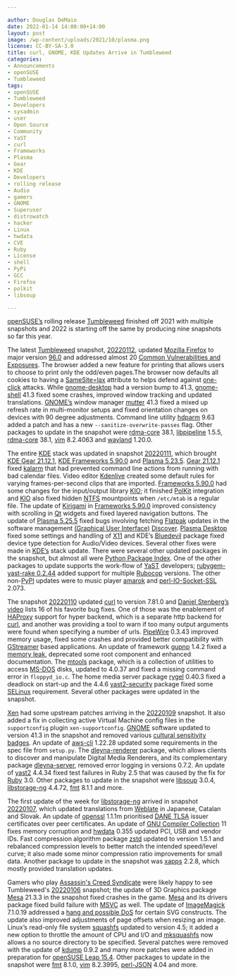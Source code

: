 ```yaml
---

author: Douglas DeMaio
date: 2022-01-14 14:00:00+14:00
layout: post
image: /wp-content/uploads/2021/10/plasma.png
license: CC-BY-SA-3.0
title: curl, GNOME, KDE Updates Arrive in Tumbleweed 
categories:
- Announcements
- openSUSE
- Tumbleweed
tags:
- openSUSE
- Tumbleweed
- Developers
- sysadmin
- user
- Open Source
- Community
- YaST
- curl
- Frameworks
- Plasma
- Gear
- KDE
- Developers
- rolling release
- Audio
- gamers
- GNOME
- Superuser
- distrowatch
- hacker
- Linux
- hwdata
- CVE
- Ruby
- License
- shell
- PyPi
- GCC
- Firefox
- polkit
- libsoup

---
```


[openSUSE’s](https://get.opensuse.org/) rolling release [Tumbleweed](https://get.opensuse.org/tumbleweed/) finished off 2021 with multiple snapshots and 2022 is starting off the same by producing nine snapshots so far this year. 

The latest [Tumbleweed](https://get.opensuse.org/tumbleweed/) snapshot, [20220112](https://lists.opensuse.org/archives/list/factory@lists.opensuse.org/thread/UGT4CZVG3CK2PLLBXUTVOAIN2B6H3U3E/), updated [Mozilla Firefox](https://www.mozilla.org) to major version [96.0](https://www.mozilla.org/en-US/firefox/96.0/releasenotes/) and addressed almost 20 [Common Vulnerabilities and Exposures](https://en.wikipedia.org/wiki/Common_Vulnerabilities_and_Exposures). The browser added a new feature for printing that allows users to choose to print only the odd/even pages.The browser now defaults all cookies to having a [SameSite=lax](https://developer.mozilla.org/en-US/docs/Web/HTTP/Headers/Set-Cookie/SameSite) attribute to helps defend against [one-click](https://en.wikipedia.org/wiki/Cross-site_request_forgery) attacks. While [gnome-desktop](https://www.gnome.org/) had a version bump to 41.3, [gnome-shell](https://wiki.gnome.org/Projects/GnomeShell) 41.3 fixed some crashes, improved window tracking and updated translations. [GNOME’s](https://www.gnome.org/) window manager [mutter](https://gitlab.gnome.org/GNOME/mutter) 41.3 fixed a mixed up refresh rate in multi-monitor setups and fixed orientation changes on devices with 90 degree adjustments. Command line utility [hdparm](https://sourceforge.net/projects/hdparm/) 9.63 added a patch and has a new `--sanitize-overwrite-passes` flag. Other packages to update in the snapshot were   [rdma-core](https://github.com/linux-rdma/rdma-core) 38.1, [libpipeline](https://www.nongnu.org/libpipeline/) 1.5.5, [rdma-core](https://github.com/linux-rdma/rdma-core) 38.1, [vim](https://www.vim.org/) 8.2.4063 and [wayland](https://wayland.freedesktop.org/) 1.20.0.

The entire [KDE](https://kde.org) stack was updated in snapshot [20220111](https://lists.opensuse.org/archives/list/factory@lists.opensuse.org/thread/I5TT4W6OW7RUI2ZIVZMRDMLQEXKMRYKK/), which brought [KDE Gear 21.12.1](https://kde.org/announcements/gear/21.12.1/), [KDE Frameworks 5.90.0](https://kde.org/announcements/frameworks/5/5.90.0/) and [Plasma 5.23.5](https://kde.org/announcements/plasma/5/5.23.5/). [Gear 21.12.1](https://kde.org/announcements/gear/21.12.1/) fixed [kalarm](https://apps.kde.org/kalarm/) that had prevented command line actions from running with bad calendar files. Video editor [Kdenlive](https://kdenlive.org/en/) created some default rules for varying frames-per-second clips that are imported. [Frameworks 5.90.0](https://kde.org/announcements/frameworks/5/5.90.0/) had some changes for the input/output library [KIO](https://api.kde.org/frameworks/kio/html/index.html); it finished [PolKit](https://gitlab.freedesktop.org/polkit/polkit/) integration and [KIO](https://api.kde.org/frameworks/kio/html/index.html) also fixed hidden [NTFS](https://en.wikipedia.org/wiki/NTFS) mountpoints when `/etc/mtab` is a regular file. The update of [Kirigami](https://github.com/KDE/kirigami) in [Frameworks 5.90.0](https://kde.org/announcements/frameworks/5/5.90.0/) improved consistency with scrolling in [Qt](https://www.qt.io/) widgets and fixed layered navigation buttons. The update of [Plasma 5.25.5](https://kde.org/announcements/plasma/5/5.23.5/) fixed bugs involving fetching [Flatpak](https://flatpak.org/) updates in the software management [(Graphical User Interface)](https://en.wikipedia.org/wiki/Graphical_user_interface) [Discover](https://apps.kde.org/discover/). [Plasma Desktop](https://invent.kde.org/plasma/plasma-desktop) fixed some settings and handling of [X11](https://en.wikipedia.org/wiki/X_Window_System) and KDE’s [Bluedevil](https://invent.kde.org/plasma/bluedevil) package fixed device type detection for Audio/Video devices. Several other fixes were made in [KDE’s](https://kde.org) stack update. There were several other updated packages in the snapshot, but almost all were [Python Package Index](https://pypi.org/). One of the other packages to update supports the work-flow of [YaST](https://yast.opensuse.org/) developers; [rubygem-yast-rake 0.2.44](https://rubygems.org/gems/yast-rake/versions/0.2.44) added support for multiple [Rubocop](https://github.com/rubocop) versions. The other non-[PyPI](https://pypi.org/) updates were to music player [amarok](https://amarok.kde.org/) and [perl-IO-Socket-SSL](https://software.opensuse.org/package/perl-IO-Socket-SSL) 2.073.

The snapshot [20220110](https://lists.opensuse.org/archives/list/factory@lists.opensuse.org/thread/6Y4HAPI6LOKUBPHJP36LVC6K4RJ5XMGL/) updated [curl](https://curl.se/) to version 7.81.0 and [Daniel Stenberg’s](https://en.wikipedia.org/wiki/Daniel_Stenberg) [video](https://youtu.be/OfTF8kmcSlA) lists 16 of his favorite bug fixes. One of those was the enablement of [HAProxy](http://www.haproxy.org/) support for hyper backend, which is a separate http backend for [curl](https://curl.se/), and another was providing a tool to warn if too many output arguments were found when specifying a number of urls. [PipeWire](https://pipewire.org/) 0.3.43 improved memory usage, fixed some crashes and provided better compatibility with [GStreamer](https://gstreamer.freedesktop.org/) based applications. An update of framework [gupnp](https://wiki.gnome.org/Projects/GUPnP) 1.4.2 fixed a [memory leak](https://en.wikipedia.org/wiki/Memory_leak), deprecated some root component and enhanced documentation. The [mtools](https://www.gnu.org/software/mtools/) package, which is a collection of utilities to access [MS-DOS](https://github.com/microsoft/ms-dos) disks, updated to 4.0.37 and fixed a missing command error in `floppyd_io.c`. The home media server package [rygel](https://software.opensuse.org/package/rygel) 0.40.3 fixed a deadlock on start-up and the 4.4.6 [yast2-security](https://github.com/yast/yast-security) package fixed some [SELinux](https://github.com/SELinuxProject) requirement. Several other packages were updated in the snapshot. 

[Xen](https://xenproject.org/) had some upstream patches arriving in the [20220109](https://lists.opensuse.org/archives/list/factory@lists.opensuse.org/thread/4BA2L7NONL6GCS6KPBLZWRT4XN4C3G5N/) snapshot. It also added a fix in collecting active Virtual Machine config files in the `supportconfig` plugin `xen-supportconfig`. [GNOME](https://www.gnome.org/) software updated to version 41.3 in the snapshot and removed various [cultural sensitivity badges](https://gitlab.gnome.org/GNOME/gnome-software/-/issues/1565). An update of [aws-cli](https://github.com/aws/aws-cli) 1.22.28 updated some requirements in the spec file from `setup.py`. The [dleyna-renderer](https://github.com/intel/dleyna-renderer) package, which allows clients to discover and manipulate Digital Media Renderers, and its complementary package [dleyna-server](https://github.com/intel/dleyna-server), removed error logging in versions 0.7.2. An update of [yast2](https://yast.opensuse.org/) 4.4.34 fixed test failures in Ruby 2.5 that was caused by the fix for [Ruby](https://www.ruby-lang.org/en/) 3.0. Other packages to update in the snapshot were [libsoup](https://gitlab.gnome.org/GNOME/libsoup.git) 3.0.4, [libstorage-ng](https://github.com/openSUSE/libstorage-ng) 4.4.72, [fmt](https://fmt.dev/latest/index.html) 8.1.1 and more.

The first update of the week for [libstorage-ng](https://github.com/openSUSE/libstorage-ng) arrived in snapshot [20220107](https://lists.opensuse.org/archives/list/factory@lists.opensuse.org/thread/6IUNEJEHEYE4ZJGCXHO2HTM2FDJJ6VGH/), which updated translations from [Weblate](https://weblate.org/en/) in Japanese, Catalan and Slovak. An update of [openssl](https://www.openssl.org/) 1.1.1m prioritised [DANE TLSA](https://en.wikipedia.org/wiki/DNS-based_Authentication_of_Named_Entities) issuer certificates over peer certificates. An update of [GNU Compiler Collection](https://gcc.gnu.org/) 11 fixes memory corruption and [hwdata](https://github.com/vcrhonek/hwdata) 0.355 updated PCI, USB and vendor IDs. Fast compression algorithm package [zstd](https://facebook.github.io/zstd/) updated to version 1.5.1 and rebalanced compression levels to better match the intended speed/level curve; it also made some minor compression ratio improvements for small data. Another package to update in the snapshot was [xapps](https://github.com/linuxmint/xapp) 2.2.8, which mostly provided translation updates.

Gamers who play [Assassin's Creed Syndicate](https://en.wikipedia.org/wiki/Assassin%27s_Creed_Syndicate) were likely happy to see Tumbleweed's [20220106](https://lists.opensuse.org/archives/list/factory@lists.opensuse.org/thread/UE7NQNGUNHH6UTWVSDLTRLR4KBJXP7DM/) snapshot; the update of 3D Graphics package [Mesa](https://www.mesa3d.org/) 21.3.3 in the snapshot fixed crashes in the game. [Mesa](https://www.mesa3d.org/) and its drivers package fixed build failure with [MSVC](https://en.wikipedia.org/wiki/Microsoft_Visual_C%2B%2B) as well. The update of [ImageMagick](https://imagemagick.org/index.php) 7.1.0.19 addressed a [hang and possible DoS](https://github.com/ImageMagick/ImageMagick/issues/4626) for certain SVG constructs. The update also improved adjustments of page offsets when resizing an image. Linux’s read-only file system [squashfs](https://github.com/plougher/squashfs-tools) updated to version 4.5; it added a new option to throttle the amount of CPU and I/O and [mksquashfs](https://www.mankier.com/1/mksquashfs) now allows a no source directory to be specified. Several patches were removed with the update of [kdump](https://github.com/openSUSE/kdump) 0.9.2 and many more patches were added in preparation for [openSUSE Leap 15.4](https://en.opensuse.org/openSUSE:Roadmap). Other packages to update in the snapshot were [fmt](https://fmt.dev/latest/index.html) 8.1.0, [vim](https://www.vim.org/) 8.2.3995, [perl-JSON](https://software.opensuse.org/package/perl-JSON) 4.04 and more.
